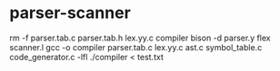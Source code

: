 # parser-scanner
rm -f parser.tab.c parser.tab.h lex.yy.c compiler
bison -d parser.y
flex scanner.l
gcc -o compiler parser.tab.c lex.yy.c ast.c symbol_table.c code_generator.c -lfl
./compiler < test.txt
